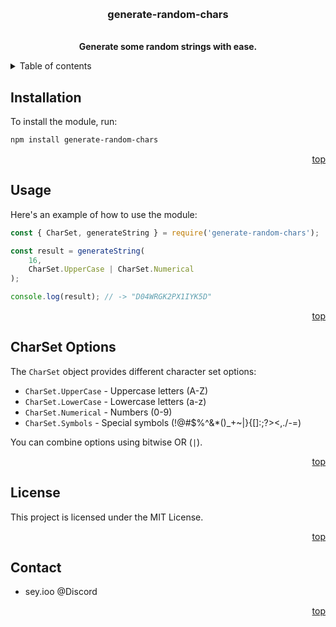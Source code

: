 <a id="readme-top"></a>

<br />
<h3 align="center">generate-random-chars</h3>

<p align="center">
    <br />
    <strong>Generate some random strings with ease.</strong>
</p>

<details>
    <summary>Table of contents</summary>
    <ol>
        <li>
            <a href="#installation">Installation</a>
        </li>
        <li>
            <a href="#usage">Usage</a>
        </li>
        <li>
            <a href="#charset-options">CharSet Options</a>
        </li>
        <li>
            <a href="#license">License</a>
        </li>
        <li>
            <a href="#contact">Contact</a>
        </li>
    </ol>
</details>

## Installation

To install the module, run:

```bash
npm install generate-random-chars
```

<p align="right"><a href="#readme-top">top</a></p>

## Usage

Here's an example of how to use the module:

```js
const { CharSet, generateString } = require('generate-random-chars');

const result = generateString(
    16,
    CharSet.UpperCase | CharSet.Numerical
);

console.log(result); // -> "D04WRGK2PX1IYK5D"
```

<p align="right"><a href="#readme-top">top</a></p>

## CharSet Options

The `CharSet` object provides different character set options:

- `CharSet.UpperCase` - Uppercase letters (A-Z)
- `CharSet.LowerCase` - Lowercase letters (a-z)
- `CharSet.Numerical` - Numbers (0-9)
- `CharSet.Symbols` - Special symbols (!@#$%^&*()_+~|}{[]:;?><,./-=)

You can combine options using bitwise OR (`|`).

<p align="right"><a href="#readme-top">top</a></p>

## License

This project is licensed under the MIT License.

<p align="right"><a href="#readme-top">top</a></p>

## Contact

- sey.ioo @Discord

<p align="right"><a href="#readme-top">top</a></p>